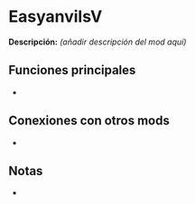 # EasyanvilsV

**Descripción:** *(añadir descripción del mod aquí)*

## Funciones principales
- 

## Conexiones con otros mods
- 

## Notas
- 
